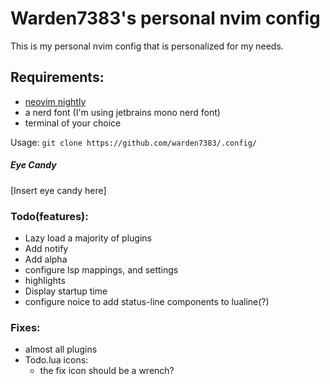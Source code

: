 # Warden7383's personal nvim config
This is my personal nvim config that is personalized for my needs.<br>
## Requirements:
- [neovim nightly](https://github.com/neovim/neovim/releases/)
- a nerd font (I'm using jetbrains mono nerd font)
- terminal of your choice<br>

Usage:
`git clone https://github.com/warden7383/.config/`
##### Eye Candy
\[Insert eye candy here\]<br>
### Todo(features):
- Lazy load a majority of plugins
- Add notify
- Add alpha
- configure lsp  mappings, and settings 
- highlights
- Display startup time
- configure noice to add status-line components to lualine(?)
### Fixes:
- almost all plugins
- Todo.lua icons:
  - the fix icon should be a wrench?
